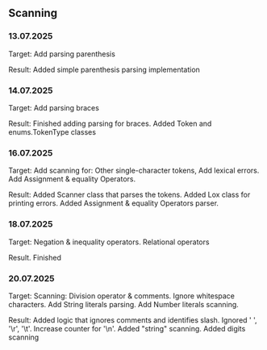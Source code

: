 ## Scanning
### 13.07.2025
Target: Add parsing parenthesis

Result: Added simple parenthesis parsing implementation

### 14.07.2025
Target: Add parsing braces

Result: Finished adding parsing for braces. Added Token and enums.TokenType classes

### 16.07.2025
Target: Add scanning for: Other single-character tokens, Add lexical errors. Add Assignment & equality Operators.

Result: Added Scanner class that parses the tokens. Added Lox class for printing errors. Added Assignment & equality Operators parser.

### 18.07.2025
Target: Negation & inequality operators. Relational operators

Result. Finished 

### 20.07.2025
Target: Scanning: Division operator & comments. Ignore whitespace characters. Add String literals parsing. Add Number literals scanning.

Result: Added logic that ignores comments and identifies slash. Ignored ' ', '\r', '\t'. Increase counter for '\n'. Added "string" scanning. Added digits scanning